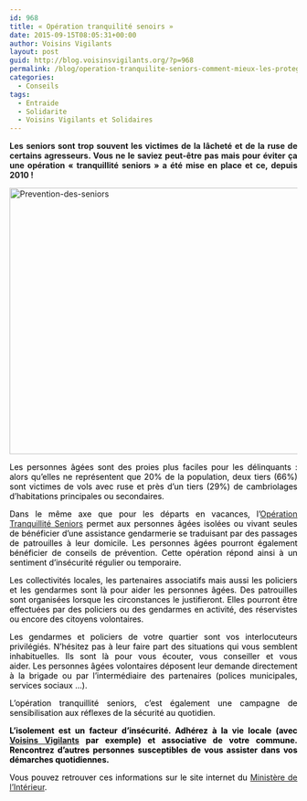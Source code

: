 ```yaml
---
id: 968
title: « Opération tranquilité senoirs »
date: 2015-09-15T08:05:31+00:00
author: Voisins Vigilants
layout: post
guid: http://blog.voisinsvigilants.org/?p=968
permalink: /blog/operation-tranquilite-seniors-comment-mieux-les-proteger/
categories:
  - Conseils
tags:
  - Entraide
  - Solidarite
  - Voisins Vigilants et Solidaires
---
```

<p style="text-align: justify;">
  <strong>Les seniors sont trop souvent les victimes de la lâcheté et de la ruse de certains agresseurs. Vous ne le saviez peut-être pas mais pour éviter ça une opération <strong>« tranquillité seniors » a été mise en place et ce, depuis 2010 !</strong></strong>
</p>

<p style="text-align: justify;">
  <a href="http://blog.voisinsvigilants.org/wp-content/uploads/2015/09/Prevention-des-seniors.jpg"><img class="aligncenter  wp-image-970" src="http://blog.voisinsvigilants.org/wp-content/uploads/2015/09/Prevention-des-seniors.jpg" alt="Prevention-des-seniors" width="699" height="466" /></a>
</p>

<p style="text-align: justify;">
  <span style="color: #000000;">Les personnes âgées sont des proies plus faciles pour les délinquants : alors qu’elles ne représentent que 20% de la population, deux tiers (66%) sont victimes de vols avec ruse et près d’un tiers (29%) de cambriolages d’habitations principales ou secondaires.</span>
</p>

<p style="text-align: justify;">
  <span style="color: #000000;">Dans le même axe que pour les départs en vacances, l&rsquo;<a href="http://blog.voisinsvigilants.org/blog/loperation-tranquillite-vacances-soyez-zen-vos-conges/">Opération Tranquillité Seniors</a> permet aux personnes âgées isolées ou vivant seules de bénéficier d&rsquo;une assistance gendarmerie se traduisant par des passages de patrouilles à leur domicile. Les personnes âgées pourront également bénéficier de conseils de prévention. Cette opération répond ainsi à un sentiment d&rsquo;insécurité régulier ou temporaire.</span>
</p>

<p style="text-align: justify;">
  <span style="color: #000000;">Les collectivités locales, les partenaires associatifs mais aussi les policiers et les gendarmes sont là pour aider les personnes âgées. Des patrouilles sont organisées lorsque les circonstances le justifieront. Elles pourront être effectuées par des policiers ou des gendarmes en activité, des réservistes ou encore des citoyens volontaires.</span>
</p>

<p style="text-align: justify;">
  <span style="color: #000000;">Les gendarmes et policiers de votre quartier sont vos interlocuteurs privilégiés. N’hésitez pas à leur faire part des situations qui vous semblent inhabituelles. Ils sont là pour vous écouter, vous conseiller et vous aider. Les personnes âgées volontaires déposent leur demande directement à la brigade ou par l&rsquo;intermédiaire des partenaires (polices municipales, services sociaux &#8230;).</span>
</p>

<p style="text-align: justify;">
  <span style="color: #000000;">L&rsquo;opération tranquillité seniors, c&rsquo;est également une campagne de sensibilisation aux réflexes de la sécurité au quotidien.</span>
</p>

<p style="text-align: justify;">
  <strong><span style="color: #000000;">L’isolement est un facteur d’insécurité. Adhérez à la vie locale (avec <a href="http://www.voisinsvigilants.org">Voisins Vigilants</a> par exemple) et associative de votre commune. Rencontrez d’autres personnes susceptibles de vous assister dans vos démarches quotidiennes.</span></strong>
</p>

<p style="text-align: justify;">
  <span style="color: #000000;">Vous pouvez retrouver ces informations sur le site internet du <a href="http://www.gendarmerie.interieur.gouv.fr/fre/Zooms/Operation-tranquillite-seniors-et-reflexes-securite-au-quotidien">Ministère de l’Intérieur</a>.</span>
</p>
